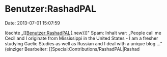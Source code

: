 Benutzer:RashadPAL
==================

Date: 2013-07-01 15:07:59

löschte
„\[\[[Benutzer:RashadPAL](http://www.yacy-websuche.de/wiki/index.php?title=Benutzer:RashadPAL&action=edit&redlink=1 "Benutzer:RashadPAL (Seite nicht vorhanden)"){.new}\]\]"
Spam: Inhalt war: „People call me Cecil and I originate from Mississippi
in the United States - I am a fresher studying Gaelic Studies as well as
Russian and I deal with a unique blog ..." (einziger Bearbeiter:
\[\[Special:Contributions/RashadPAL\|Rashad
